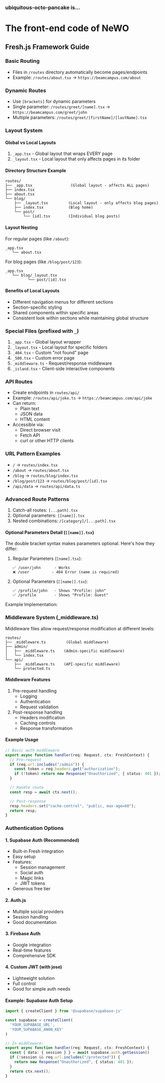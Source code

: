 ### ubiquitous-octo-pancake is...
# The front-end code of NeWO

## Fresh.js Framework Guide

### Basic Routing
- Files in `/routes` directory automatically become pages/endpoints
- Example: `/routes/about.tsx` → `https://beamcampus.com/about`

### Dynamic Routes
- Use `[brackets]` for dynamic parameters
- Single parameter: `/routes/greet/[name].tsx` → `https://beamcampus.com/greet/john`
- Multiple parameters: `/routes/greet/[firstName]/[lastName].tsx`

### Layout System

#### Global vs Local Layouts
1. `_app.tsx` - Global layout that wraps EVERY page
2. `_layout.tsx` - Local layout that only affects pages in its folder

#### Directory Structure Example
```
routes/
├── _app.tsx                 (Global layout - affects ALL pages)
├── index.tsx               
├── about.tsx
└── blog/
    ├── _layout.tsx         (Local layout - only affects blog pages)
    ├── index.tsx           (Blog home)
    └── post/
        └── [id].tsx        (Individual blog posts)
```

#### Layout Nesting

For regular pages (like `/about`):
```
_app.tsx
   └── about.tsx
```

For blog pages (like `/blog/post/123`):
```
_app.tsx
   └── blog/_layout.tsx
          └── post/[id].tsx
```

#### Benefits of Local Layouts
- Different navigation menus for different sections
- Section-specific styling
- Shared components within specific areas
- Consistent look within sections while maintaining global structure

### Special Files (prefixed with `_`)
1. `_app.tsx` - Global layout wrapper
2. `_layout.tsx` - Local layout for specific folders
3. `_404.tsx` - Custom "not found" page
4. `_500.tsx` - Custom error page
5. `_middleware.ts` - Request/response middleware
6. `_island.tsx` - Client-side interactive components

### API Routes
- Create endpoints in `routes/api/`
- Example: `/routes/api/joke.ts` → `https://beamcampus.com/api/joke`
- Can return:
  - Plain text
  - JSON data
  - HTML content
- Accessible via:
  - Direct browser visit
  - Fetch API
  - curl or other HTTP clients

### URL Pattern Examples
- `/` → `routes/index.tsx`
- `/about` → `routes/about.tsx`
- `/blog` → `routes/blog/index.tsx`
- `/blog/post/123` → `routes/blog/post/[id].tsx`
- `/api/data` → `routes/api/data.ts`

### Advanced Route Patterns
1. Catch-all routes: `[...path].tsx`
2. Optional parameters: `[[name]].tsx`
3. Nested combinations: `/[category]/[...path].tsx`

#### Optional Parameters Detail (`[[name]].tsx`)
The double bracket syntax makes parameters optional. Here's how they differ:

1. Regular Parameters (`[name].tsx`):
   ```
   ✅ /user/john      - Works
   ❌ /user          - 404 Error (name is required)
   ```

2. Optional Parameters (`[[name]].tsx`):
   ```
   ✅ /profile/john   - Shows "Profile: john"
   ✅ /profile        - Shows "Profile: Guest"
   ```

Example Implementation:

### Middleware System (_middleware.ts)
Middleware files allow request/response modification at different levels:

```
routes/
├── _middleware.ts         (Global middleware)
├── admin/
│   ├── _middleware.ts    (Admin-specific middleware)
│   └── index.tsx
└── api/
    ├── _middleware.ts    (API-specific middleware)
    └── protected.ts
```

#### Middleware Features
1. Pre-request handling
   - Logging
   - Authentication
   - Request validation
2. Post-response handling
   - Headers modification
   - Caching controls
   - Response transformation

#### Example Usage
```typescript
// Basic auth middleware
export async function handler(req: Request, ctx: FreshContext) {
  // Pre-request
  if (req.url.includes("/admin")) {
    const token = req.headers.get("authorization");
    if (!token) return new Response("Unauthorized", { status: 401 });
  }

  // Handle route
  const resp = await ctx.next();

  // Post-response
  resp.headers.set("cache-control", "public, max-age=60");
  return resp;
}
```

### Authentication Options

#### 1. Supabase Auth (Recommended)
- Built-in Fresh integration
- Easy setup
- Features:
  - Session management
  - Social auth
  - Magic links
  - JWT tokens
- Generous free tier

#### 2. Auth.js
- Multiple social providers
- Session handling
- Good documentation

#### 3. Firebase Auth
- Google integration
- Real-time features
- Comprehensive SDK

#### 4. Custom JWT (with jose)
- Lightweight solution
- Full control
- Good for simple auth needs

#### Example: Supabase Auth Setup
```typescript
import { createClient } from '@supabase/supabase-js'

const supabase = createClient(
  'YOUR_SUPABASE_URL',
  'YOUR_SUPABASE_ANON_KEY'
)

// In middleware:
export async function handler(req: Request, ctx: FreshContext) {
  const { data: { session } } = await supabase.auth.getSession()
  if (!session && req.url.includes("/protected")) {
    return new Response("Unauthorized", { status: 401 });
  }
  return ctx.next();
}
```
